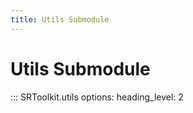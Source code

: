 ```yaml
---
title: Utils Submodule
---
```


# Utils Submodule

::: SRToolkit.utils
    options:
        heading_level: 2